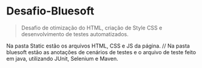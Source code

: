 # Desafio-Bluesoft

> Desafio de otimização do HTML, criação de Style CSS e desenvolvimento de testes automatizados.

Na pasta Static estão os arquivos HTML, CSS e JS da página.
//
Na pasta bluesoft estão as anotações de cenários de testes e o arquivo de teste feito em java, utilizando JUnit, Selenium e Maven.
